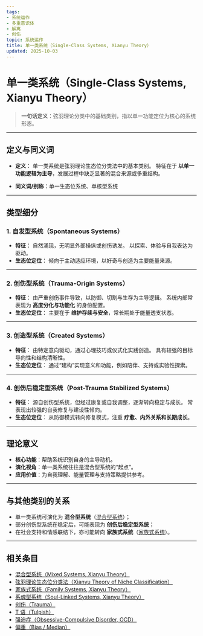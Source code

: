 ```yaml
---
tags:
- 系统运作
- 多重意识体
- 解离
- 创伤
topic: 系统运作
title: 单一类系统（Single-Class Systems, Xianyu Theory）
updated: 2025-10-03
---
```


# 单一类系统（Single-Class Systems, Xianyu Theory）

> **一句话定义**：弦羽理论分类中的基础类别，指以单一功能定位为核心的系统形态。

---

## 定义与同义词

- **定义**：
  单一类系统是弦羽理论生态位分类法中的基本类别。
  特征在于 **以单一功能逻辑为主导**，发展过程中缺乏显著的混合来源或多重结构。

- **同义词/别称**：单一生态位系统、单核型系统

---

## 类型细分

### 1. 自发型系统（Spontaneous Systems）

- **特征**：
  自然涌现，无明显外部操纵或创伤诱发。
  以探索、体验与自我表达为驱动。
- **生态位定位**：
  倾向于主动适应环境，以好奇与创造为主要能量来源。

---

### 2. 创伤型系统（Trauma-Origin Systems）

- **特征**：
  由严重创伤事件导致，以防御、切割与生存为主导逻辑。
  系统内部常表现为 **高度分化与功能化** 的身份配置。
- **生态位定位**：
  主要在于 **维护存续与安全**，常长期处于能量透支状态。

---

### 3. 创造型系统（Created Systems）

- **特征**：
  由特定意向驱动，通过心理技巧或仪式化实践创造。
  具有较强的目标导向性和结构清晰性。
- **生态位定位**：
  通过“建构”实现意义和功能，例如陪伴、支持或实验性探索。

---

### 4. 创伤后稳定型系统（Post-Trauma Stabilized Systems）

- **特征**：
  源自创伤型系统，但经过康复或自我调整，逐渐转向稳定与成长。
  常表现出较强的自我修复与建设性倾向。
- **生态位定位**：
  从防御模式转向修复模式，注重 **疗愈、内外关系和长期成长**。

---

## 理论意义

- **核心功能**：帮助系统识别自身的主导动机。
- **演化视角**：单一类系统往往是混合型系统的“起点”。
- **应用价值**：为自我理解、能量管理与支持策略提供参考。

---

## 与其他类别的关系

- 单一类系统可演化为 **混合型系统**（[混合型系统](Mixed-Systems-Xianyu.md)）；
- 部分创伤型系统在稳定后，可能表现为 **创伤后稳定型系统**；
- 在社会支持和情感联结下，亦可能转向 **家族式系统**（[家族式系统](Family-Systems-Xianyu.md)）。

---

## 相关条目

- [混合型系统（Mixed Systems, Xianyu Theory）](Mixed-Systems-Xianyu.md)
- [弦羽理论生态位分类法（Xianyu Theory of Niche Classification）](Xianyu-Theory-Niche-Classification.md)
- [家族式系统（Family Systems, Xianyu Theory）](Family-Systems-Xianyu.md)
- [系魂型系统（Soul-Linked Systems, Xianyu Theory）](Soul-Linked-Systems-Xianyu.md)
- [创伤（Trauma）](Trauma.md)
- [T 语（Tulpish）](Tulpish.md)
- [强迫症（Obsessive-Compulsive Disorder, OCD）](OCD.md)
- [偏重（Bias / Median）](Bias.md)
